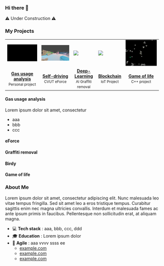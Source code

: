### Hi there 👋

⚠️ Under Construction ⚠️

### My Projects

<table>
<tr><td><img src="gas.gif"></td><td><img src="car.gif"></td><td><img src="gra.gif"></td><td><img src="bird.gif"></td><td><img src="gol.gif"></td></tr>
<tr>
	<td align="center"><a href="#"><b>Gas usage analysis</b></a><br><small>Personal project</small></td>
	<td align="center"><a href="#"><b>Self-driving</b></a><br><small>CVUT eForce</small></td>
	<td align="center"><a href="#"><b>Deep-Learning</b></a><br><small>AI Graffiti removal</small></td>
	<td align="center"><a href="#"><b>Blockchain</b></a><br><small>IoT Project</small></td>
	<td align="center"><a href="#"><b>Game of life</b></a><br><small>C++ project</small></td>
</tr>
</table>

#### Gas usage analysis

Lorem ipsum dolor sit amet, consectetur

* aaa
* bbb
* ccc

#### eForce

#### Graffiti removal

#### Birdy

#### Game of life

### About Me

Lorem ipsum dolor sit amet, consectetur adipiscing elit. Nunc malesuada leo vitae tempus fringilla. Sed sit amet leo a eros tristique tempus. Curabitur sagittis enim nec magna ultricies convallis. Interdum et malesuada fames ac ante ipsum primis in faucibus. Pellentesque non sollicitudin erat, at aliquam magna.

- 💻 **Tech stack** : aaa, bbb, ccc, ddd
- 🎓 **Education** : Lorem ipsum dolor
- 🚀 **Agile** : aaa vvvv ssss ee
	- [example.com](#) 
	- [example.com](#) 
	- [example.com](#) 
